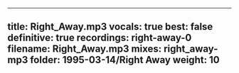 
---
title: Right_Away.mp3
vocals: true
best: false
definitive: true
recordings: right-away-0
filename: Right_Away.mp3
mixes: right_away-mp3
folder: 1995-03-14/Right Away
weight: 10
---
